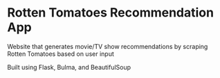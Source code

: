 # Rotten Tomatoes Recommendation App

Website that generates movie/TV show recommendations by scraping Rotten Tomatoes based on user input

Built using Flask, Bulma, and BeautifulSoup


